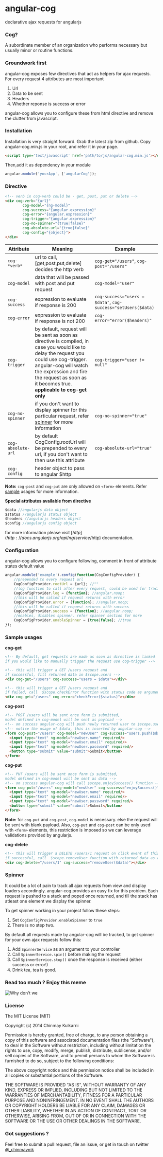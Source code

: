 angular-cog
===========
declarative ajax requests for angularjs 

### Cog?
A subordinate member of an organization who performs necessary but usually minor or routine functions.

### Groundwork first
angular-cog exposes few directives that act as helpers for ajax requests. For every request 4 attributes are most important

1. Url
2. Data to be sent
3. Headers
3. Whether reponse is success or error

angular-cog allows you to configure these from html directive and remove the clutter from javascript.

### Installation
Installation is very straight forward. Grab the latest zip from github. Copy angular-cog.min.js in your root, and refer it in your page.
```html
<script type='text/javascript' href='path/to/js/angular-cog.min.js'></script>
```
Then,add it as dependency in your module
```javascript
angular.module('yourApp', ['angularCog']);
```
### Directive
```html
<!-- verb in cog-verb could be - get, post, put or delete -->
<div cog-verb="{url}" 
		cog-model="{ng-model}" 
		cog-success="{angular.expression}" 
		cog-error="{angular.expression}"
		cog-trigger="{angular.expression}"
		cog-no-spinner="{true|false}" 
		cog-absolute-url="{true|false}" 
		cog-config="{object}">
</div>
```

Attribute | Meaning | Example
--- | --- | ---
```cog-*verb*``` | url to call, [get,post,put,delete] decides the http verb | ```cog-get="/users"```, ```cog-post="/users"```
```cog-model``` | data that will be passed with post and put request  | ```cog-model="user"```
```cog-success``` | expression to evaluate if response is 200 | ```cog-success="users = $data"```, ```cog-success="setUsers($data)```
```cog-error``` | expression to evaluate if response is not 200 | ```cog-error="error($headers)"```
```cog-trigger``` | by default, request will be sent as soon as directive is compiled, in case you would like to delay the request you could use cog-trigger. angular-cog will watch the expression and fire the request as soon as it becomes true. **applicable to cog-get only** | ```cog-trigger="user != null"```
```cog-no-spinner``` | if you don't want to display spinner for this particular request, refer [spinner](#spinner) for more information | ```cog-no-spinner="true"```
```cog-absolute-url``` | by default CogConfig.rootUrl will be prepended to every url, if you don't want to then use this attribute  | ```cog-absolute-url="true"```
```cog-config``` | header object to pass to angular $http  | 

**Note:** ```cog-post``` and ```cog-put``` are only allowed on ```<form>``` elements. Refer [sample](#sample-usages) usages for more information.

**Special attributes available from directive**
```javascript
$data //angularjs data object
$status //angularjs status object
$headers //angularjs headers object
$config //angularjs config object
```
for more information please visit [$http](http://docs.angularjs.org/api/ng/service/$http) documentation.

### Configuration
angular-cog allows you to configure following, comment in front of attribute states default value
```javascript
angular.module('example').config(function(CogConfigProvider) {
  	//prepended to every request url
	CogConfigProvider.rootUrl = {url}; //""
	//log function to call after every request, could be used for tracing
	CogConfigProvider.log = {function}; //angular.noop;
	//this will be called if request returns with error
	CogConfigProvider.error = {function}; //angular.noop;
	//this will be called if request returns with success
	CogConfigProvider.success = {function}; //angular.noop;
	//enables, disables spinner. refer spinner section for more
	CogConfigProvider.enableSpinner = {true|false}; //true
});
```

### Sample usages
**cog-get**
```html
<!-- By default, get requests are made as soon as directive is linked
if you would like to manually trigger the request use cog-trigger -->

<!-- this will trigger a GET /users request and 
if successful, fill returned data in $scope.users -->
<div cog-get="/users" cog-success="users = $data"></div>

<!-- this will trigger a GET /users request and 
if failed, call  $scope.checkError function with status code as argument -->
<div cog-get="/users" cog-error="checkError($status)"></div>
```
**cog-post**
```html
<!-- POST /users will be sent once form is submitted, 
model defined in cog-model will be sent as payload -->
<!-- on success angular-cog will push newly returned user to $scope.users -->
<!-- notice the usage of $data, this is inserted by angular-cog -->
<form cog-post="/users" cog-model="newUser" cog-success="users.push($data)">
  <input type="text" ng-model="newUser.name" required/>
  <input type="text" ng-model="newUser.email" required/>
  <input type="text" ng-model="newUser.password" required/>
  <button type="submit" value="submit">Submit</button>
</form>
```
**cog-put**
```html
<!-- PUT /users will be sent once form is submitted, 
model defined in cog-model will be sent as data -->
<!-- on success angular-cog will call $scope.enjoySuccess() function -->
<form cog-put="/users" cog-model="newUser" cog-success="enjoySuccess()">
  <input type="text" ng-model="newUser.name" required/>
  <input type="text" ng-model="newUser.email" required/>
  <input type="text" ng-model="newUser.password" required/>
  <button type="submit" value="submit">Submit</button>
</form>
```
**Note:** for ```cog-put``` and ```cog-post```, ```cog-model``` is necessary. else the request will be sent with blank payload. Also, ```cog-put``` and ```cog-post``` can be only used with ```<form>``` elements, this restriction is imposed so we can leverage validations provided by angularjs.

**cog-delete**
```html
<!-- this will trigger a DELETE /users/1 request on click event of this div and 
if successful, call  $scope.removeUser function with returned data as argument -->
<div cog-delete="/users/1" cog-success="removeUser($data)"></div>
```

### Spinner
It could be a lot of pain to track all ajax requests from view and display loaders accordingly. angular-cog provides an easy fix for this problem. Each request is pushed to a stack and poped once returned, and till the stack has atleast one element we display the spinner.

To get spinner working in your project follow these steps:

1. Set ```CogConfigProvider.enableSpinner``` to ```true```
2. There is no step two.


By default all requests made by angular-cog will be tracked, to get spinner for your own ajax requests follow this:

1. Add ```SpinnerService``` as an argument to your controller
2. Call ```SpinnerService.spin()``` before making the request
3. Call ```SpinnerService.stop()``` once the response is received (either success or error!)
4. Drink tea, tea is good.

### Read too much ? Enjoy this meme
![Why don't we](https://raw.githubusercontent.com/chinmaymk/angular-cog/master/why.jpg)

### License
The MIT License (MIT)

Copyright (c) 2014 Chinmay Kulkarni

Permission is hereby granted, free of charge, to any person obtaining a copy of this software and associated documentation files (the "Software"), to deal in the Software without restriction, including without limitation the rights to use, copy, modify, merge, publish, distribute, sublicense, and/or sell copies of the Software, and to permit persons to whom the Software is furnished to do so, subject to the following conditions:

The above copyright notice and this permission notice shall be included in all copies or substantial portions of the Software.

THE SOFTWARE IS PROVIDED "AS IS", WITHOUT WARRANTY OF ANY KIND, EXPRESS OR IMPLIED, INCLUDING BUT NOT LIMITED TO THE WARRANTIES OF MERCHANTABILITY, FITNESS FOR A PARTICULAR PURPOSE AND NONINFRINGEMENT. IN NO EVENT SHALL THE AUTHORS OR COPYRIGHT HOLDERS BE LIABLE FOR ANY CLAIM, DAMAGES OR OTHER LIABILITY, WHETHER IN AN ACTION OF CONTRACT, TORT OR OTHERWISE, ARISING FROM, OUT OF OR IN CONNECTION WITH THE SOFTWARE OR THE USE OR OTHER DEALINGS IN THE SOFTWARE.

### Got suggestions ?
Feel free to submit a pull request, file an issue, or get in touch on twitter [@_chinmaymk](https://twitter.com/_chinmaymk)
